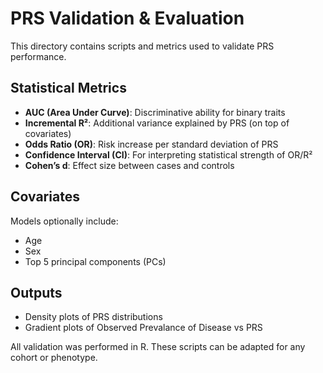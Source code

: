 # PRS Validation & Evaluation

This directory contains scripts and metrics used to validate PRS performance.

## Statistical Metrics
- **AUC (Area Under Curve)**: Discriminative ability for binary traits
- **Incremental R²**: Additional variance explained by PRS (on top of covariates)
- **Odds Ratio (OR)**: Risk increase per standard deviation of PRS
- **Confidence Interval (CI)**: For interpreting statistical strength of OR/R²
- **Cohen’s d**: Effect size between cases and controls

## Covariates
Models optionally include:
- Age
- Sex
- Top 5 principal components (PCs)

## Outputs
- Density plots of PRS distributions
- Gradient plots of Observed Prevalance of Disease vs PRS 

All validation was performed in R. These scripts can be adapted for any cohort or phenotype.
